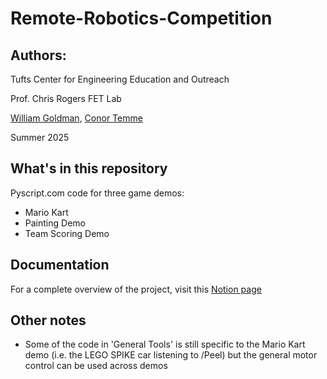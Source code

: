 # Remote-Robotics-Competition

## Authors:
Tufts Center for Engineering Education and Outreach

Prof. Chris Rogers FET Lab

[William Goldman](https://www.goldmanwilliam.com/), [Conor Temme](https://www.linkedin.com/in/conor-temme-2b024a321/)

Summer 2025

## What's in this repository
Pyscript.com code for three game demos:
- Mario Kart
- Painting Demo
- Team Scoring Demo

## Documentation
For a complete overview of the project, visit this [Notion page](https://fetlab.notion.site/Remote-FLL-Competition-237df3d0e05280e09622c856f06f14f7)

## Other notes
- Some of the code in 'General Tools' is still specific to the Mario Kart demo (i.e. the LEGO SPIKE car listening to /Peel) but the general motor control can be used across demos

